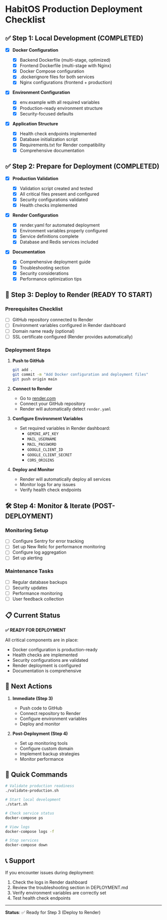 # HabitOS Production Deployment Checklist

## ✅ Step 1: Local Development (COMPLETED)

- [x] **Docker Configuration**

  - [x] Backend Dockerfile (multi-stage, optimized)
  - [x] Frontend Dockerfile (multi-stage with Nginx)
  - [x] Docker Compose configuration
  - [x] .dockerignore files for both services
  - [x] Nginx configurations (frontend + production)

- [x] **Environment Configuration**

  - [x] env.example with all required variables
  - [x] Production-ready environment structure
  - [x] Security-focused defaults

- [x] **Application Structure**
  - [x] Health check endpoints implemented
  - [x] Database initialization script
  - [x] Requirements.txt for Render compatibility
  - [x] Comprehensive documentation

## ✅ Step 2: Prepare for Deployment (COMPLETED)

- [x] **Production Validation**

  - [x] Validation script created and tested
  - [x] All critical files present and configured
  - [x] Security configurations validated
  - [x] Health checks implemented

- [x] **Render Configuration**

  - [x] render.yaml for automated deployment
  - [x] Environment variables properly configured
  - [x] Service definitions complete
  - [x] Database and Redis services included

- [x] **Documentation**
  - [x] Comprehensive deployment guide
  - [x] Troubleshooting section
  - [x] Security considerations
  - [x] Performance optimization tips

## 🚀 Step 3: Deploy to Render (READY TO START)

### Prerequisites Checklist

- [ ] GitHub repository connected to Render
- [ ] Environment variables configured in Render dashboard
- [ ] Domain name ready (optional)
- [ ] SSL certificate configured (Render provides automatically)

### Deployment Steps

1. **Push to GitHub**

   ```bash
   git add .
   git commit -m "Add Docker configuration and deployment files"
   git push origin main
   ```

2. **Connect to Render**

   - Go to [render.com](https://render.com)
   - Connect your GitHub repository
   - Render will automatically detect `render.yaml`

3. **Configure Environment Variables**

   - Set required variables in Render dashboard:
     - `GEMINI_API_KEY`
     - `MAIL_USERNAME`
     - `MAIL_PASSWORD`
     - `GOOGLE_CLIENT_ID`
     - `GOOGLE_CLIENT_SECRET`
     - `CORS_ORIGINS`

4. **Deploy and Monitor**
   - Render will automatically deploy all services
   - Monitor logs for any issues
   - Verify health check endpoints

## 🛠️ Step 4: Monitor & Iterate (POST-DEPLOYMENT)

### Monitoring Setup

- [ ] Configure Sentry for error tracking
- [ ] Set up New Relic for performance monitoring
- [ ] Configure log aggregation
- [ ] Set up alerting

### Maintenance Tasks

- [ ] Regular database backups
- [ ] Security updates
- [ ] Performance monitoring
- [ ] User feedback collection

## 📋 Current Status

**✅ READY FOR DEPLOYMENT**

All critical components are in place:

- Docker configuration is production-ready
- Health checks are implemented
- Security configurations are validated
- Render deployment is configured
- Documentation is comprehensive

## 🎯 Next Actions

1. **Immediate (Step 3)**

   - Push code to GitHub
   - Connect repository to Render
   - Configure environment variables
   - Deploy and monitor

2. **Post-Deployment (Step 4)**
   - Set up monitoring tools
   - Configure custom domain
   - Implement backup strategies
   - Monitor performance

## 🔧 Quick Commands

```bash
# Validate production readiness
./validate-production.sh

# Start local development
./start.sh

# Check service status
docker-compose ps

# View logs
docker-compose logs -f

# Stop services
docker-compose down
```

## 📞 Support

If you encounter issues during deployment:

1. Check the logs in Render dashboard
2. Review the troubleshooting section in DEPLOYMENT.md
3. Verify environment variables are correctly set
4. Test health check endpoints

---

**Status**: ✅ Ready for Step 3 (Deploy to Render)
